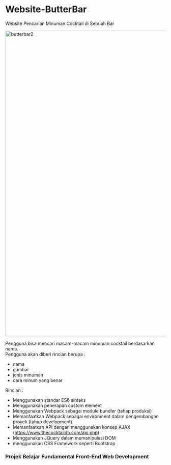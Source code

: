 # Website-ButterBar
Website Pencarian Minuman Cocktail di Sebuah Bar

<img width="960" alt="butterbar2" src="https://user-images.githubusercontent.com/57089512/147777655-09889e18-ba1f-47d0-9f02-b07f502009bf.png">

Pengguna bisa mencari macam-macam minuman cocktail berdasarkan nama.   
Pengguna akan diberi rincian berupa :
- nama
- gambar
- jenis minuman
- cara minum yang benar

Rincian :
- Menggunakan standar ES6 sintaks
- Menggunakan penerapan custom element
- Menggunakan Webpack sebagai module bundler (tahap produksi)
- Memanfaatkan Webpack sebagai environment dalam pengembangan proyek (tahap development)
- Memanfaatkan API dengan menggunakan konsep AJAX (https://www.thecocktaildb.com/api.php)
- Menggunakan JQuery dalam memanipulasi DOM
- menggunakan CSS Framework seperti Bootstrap

### Projek Belajar Fundamental Front-End Web Development
